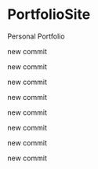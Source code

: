 # PortfolioSite

Personal Portfolio

new commit

new commit

new commit

new commit

new commit

new commit

new commit

new commit